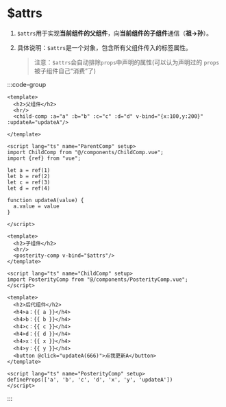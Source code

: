 # $attrs 

1. `$attrs`用于实现**当前组件的父组件**，向**当前组件的子组件**通信（**祖→孙**）。

2. 具体说明：`$attrs`是一个对象，包含所有父组件传入的标签属性。

   >  注意：`$attrs`会自动排除`props`中声明的属性(可以认为声明过的 `props` 被子组件自己“消费”了)



:::code-group

```vue [父组件]
<template>
  <h2>父组件</h2>
  <hr/>
  <child-comp :a="a" :b="b" :c="c" :d="d" v-bind="{x:100,y:200}" :updateA="updateA"/>

</template>

<script lang="ts" name="ParentComp" setup>
import ChildComp from "@/components/ChildComp.vue";
import {ref} from "vue";

let a = ref(1)
let b = ref(2)
let c = ref(3)
let d = ref(4)

function updateA(value) {
  a.value = value
}

</script>
```

```vue [子组件]
<template>
  <h2>子组件</h2>
  <hr/>
  <posterity-comp v-bind="$attrs"/>
</template>

<script lang="ts" name="ChildComp" setup>
import PosterityComp from "@/components/PosterityComp.vue";
</script>
```

```vue [后代组件]
<template>
  <h2>后代组件</h2>
  <h4>a：{{ a }}</h4>
  <h4>b：{{ b }}</h4>
  <h4>c：{{ c }}</h4>
  <h4>d：{{ d }}</h4>
  <h4>x：{{ x }}</h4>
  <h4>y：{{ y }}</h4>
  <button @click="updateA(666)">点我更新A</button>
</template>

<script lang="ts" name="PosterityComp" setup>
defineProps(['a', 'b', 'c', 'd', 'x', 'y', 'updateA'])
</script>
```

:::
